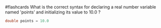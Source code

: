 #flashcards 
What is the correct syntax for declaring a real number variable named 'points’ and initializing its value to 10.0
?
```java
double points = 10.0
```
<!--SR:!2022-10-06,3,250-->


